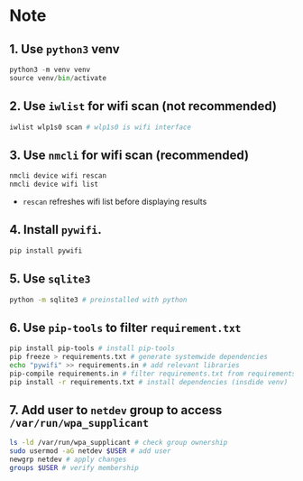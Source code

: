 # Note

## 1. Use `python3` venv
``` python
python3 -m venv venv
source venv/bin/activate
```

## 2. Use `iwlist` for wifi scan (not recommended)
``` bash
iwlist wlp1s0 scan # wlp1s0 is wifi interface
```

## 3. Use `nmcli` for wifi scan (recommended)
``` bash
nmcli device wifi rescan
nmcli device wifi list
```
* `rescan` refreshes wifi list before displaying results

## 4. Install `pywifi`.
``` bash
pip install pywifi
```

## 5. Use `sqlite3`
``` bash
python -m sqlite3 # preinstalled with python
```

## 6. Use `pip-tools` to filter `requirement.txt`
``` bash
pip install pip-tools # install pip-tools
pip freeze > requirements.txt # generate systemwide dependencies
echo "pywifi" >> requirements.in # add relevant libraries
pip-compile requirements.in # filter requirements.txt from requirements.in
pip install -r requirements.txt # install dependencies (insdide venv)
```

## 7. Add user to `netdev` group to access `/var/run/wpa_supplicant`
``` bash
ls -ld /var/run/wpa_supplicant # check group ownership
sudo usermod -aG netdev $USER # add user
newgrp netdev # apply changes
groups $USER # verify membership
```


